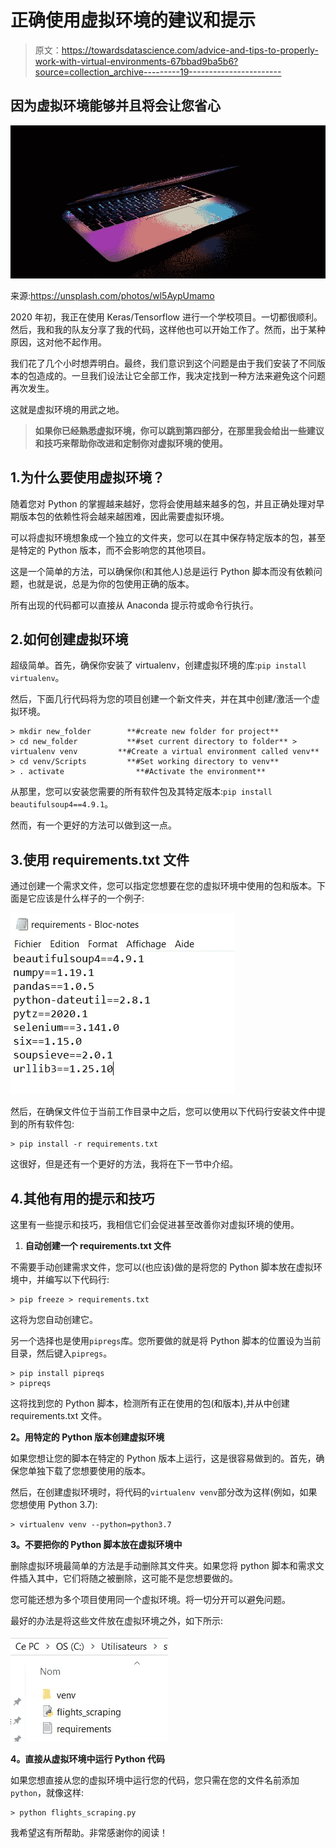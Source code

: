 # 正确使用虚拟环境的建议和提示

> 原文：<https://towardsdatascience.com/advice-and-tips-to-properly-work-with-virtual-environments-67bbad9ba5b6?source=collection_archive---------19----------------------->

## 因为虚拟环境能够并且将会让您省心

![](img/efba23067fdae788e00f00a79fc196e9.png)

来源:https://unsplash.com/photos/wl5AypUmamo

2020 年初，我正在使用 Keras/Tensorflow 进行一个学校项目。一切都很顺利。然后，我和我的队友分享了我的代码，这样他也可以开始工作了。然而，出于某种原因，这对他不起作用。

我们花了几个小时想弄明白。最终，我们意识到这个问题是由于我们安装了不同版本的包造成的。一旦我们设法让它全部工作，我决定找到一种方法来避免这个问题再次发生。

这就是虚拟环境的用武之地。

> **如果你已经熟悉虚拟环境，你可以跳到第四部分，在那里我会给出一些建议和技巧来帮助你改进和定制你对虚拟环境的使用。**

## 1.为什么要使用虚拟环境？

随着您对 Python 的掌握越来越好，您将会使用越来越多的包，并且正确处理对早期版本包的依赖性将会越来越困难，因此需要虚拟环境。

可以将虚拟环境想象成一个独立的文件夹，您可以在其中保存特定版本的包，甚至是特定的 Python 版本，而不会影响您的其他项目。

这是一个简单的方法，可以确保你(和其他人)总是运行 Python 脚本而没有依赖问题，也就是说，总是为你的包使用正确的版本。

所有出现的代码都可以直接从 Anaconda 提示符或命令行执行。

## 2.如何创建虚拟环境

超级简单。首先，确保你安装了 virtualenv，创建虚拟环境的库:`pip install virtualenv`。

然后，下面几行代码将为您的项目创建一个新文件夹，并在其中创建/激活一个虚拟环境。

```
> mkdir new_folder        **#create new folder for project**
> cd new_folder           **#set current directory to folder** > virtualenv venv         **#Create a virtual environment called venv**
> cd venv/Scripts         **#Set working directory to venv**
> . activate                **#Activate the environment**
```

从那里，您可以安装您需要的所有软件包及其特定版本:`pip install beautifulsoup4==4.9.1`。

然而，有一个更好的方法可以做到这一点。

## 3.使用 requirements.txt 文件

通过创建一个需求文件，您可以指定您想要在您的虚拟环境中使用的包和版本。下面是它应该是什么样子的一个例子:

![](img/555c8006219f2ef7f426ee9a32891669.png)

然后，在确保文件位于当前工作目录中之后，您可以使用以下代码行安装文件中提到的所有软件包:

```
> pip install -r requirements.txt
```

这很好，但是还有一个更好的方法，我将在下一节中介绍。

## 4.其他有用的提示和技巧

这里有一些提示和技巧，我相信它们会促进甚至改善你对虚拟环境的使用。

1.  **自动创建一个 requirements.txt 文件**

不需要手动创建需求文件，您可以(也应该)做的是将您的 Python 脚本放在虚拟环境中，并编写以下代码行:

```
> pip freeze > requirements.txt
```

这将为您自动创建它。

另一个选择也是使用`pipregs`库。您所要做的就是将 Python 脚本的位置设为当前目录，然后键入`pipregs`。

```
> pip install pipreqs
> pipreqs
```

这将找到您的 Python 脚本，检测所有正在使用的包(和版本),并从中创建 requirements.txt 文件。

**2。用特定的 Python 版本创建虚拟环境**

如果您想让您的脚本在特定的 Python 版本上运行，这是很容易做到的。首先，确保您单独下载了您想要使用的版本。

然后，在创建虚拟环境时，将代码的`virtualenv venv`部分改为这样(例如，如果您想使用 Python 3.7):

```
> virtualenv venv --python=python3.7
```

**3。不要把你的 Python 脚本放在虚拟环境中**

删除虚拟环境最简单的方法是手动删除其文件夹。如果您将 python 脚本和需求文件插入其中，它们将随之被删除，这可能不是您想要做的。

您可能还想为多个项目使用同一个虚拟环境。将一切分开可以避免问题。

最好的办法是将这些文件放在虚拟环境之外，如下所示:

![](img/22755f385d774d96c39174f089716f40.png)

**4。直接从虚拟环境中运行 Python 代码**

如果您想直接从您的虚拟环境中运行您的代码，您只需在您的文件名前添加`python`，就像这样:

```
> python flights_scraping.py
```

我希望这有所帮助。非常感谢你的阅读！